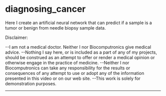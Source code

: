# diagnosing_cancer
Here I create an artificial neural network that can predict if a sample is a tumor or benign from needle biopsy sample data.

Disclaimer:

--I am not a medical doctor.  Neither I nor Biocomputronics give 
medical advice.
--Nothing I say here, or is included as a part of any of my projects, 
should be construed as an attempt to offer or render a medical 
opinion or otherwise engage in the practice of medicine.
--Neither I nor Biocomputronics can take any responsibility for the 
results or consequences of any attempt to use or adopt any of the 
information presented in this video or on our web site.
--This work is solely for demonstration purposes.
___________________________________________________________
